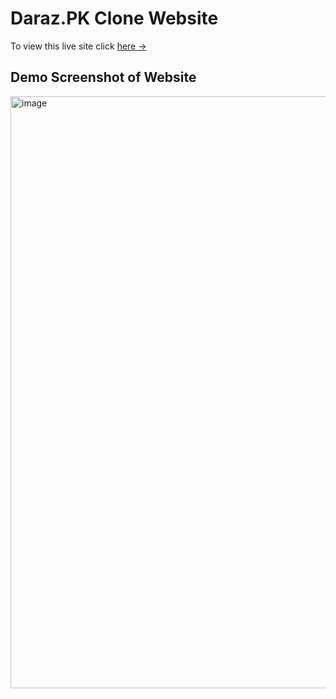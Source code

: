 <h1>Daraz.PK Clone Website</h1>
<p>To view this live site click <a href="https://651d15bfd736b621ffeb7e59--subtle-caramel-0eac21.netlify.app/">here →</a></p>
<h2>Demo Screenshot of Website</h2>
<img width="947" alt="image" src="https://github.com/Muhammad-Taha-Baig/Daraz-Clone/assets/145540258/3e0c3f08-8baa-4774-a9d8-843ea174404b">


